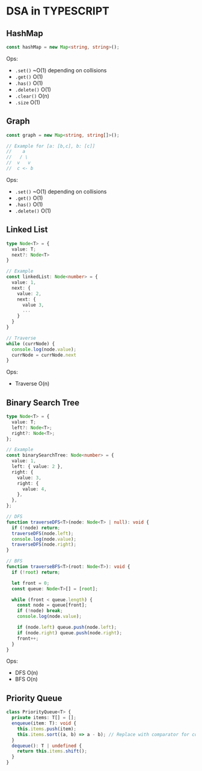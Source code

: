 # DSA in TYPESCRIPT

## HashMap

```typescript
const hashMap = new Map<string, string>();
```

Ops:

- `.set()` ~O(1) depending on collisions
- `.get()` O(1)
- `.has()` O(1)
- `.delete()` O(1)
- `.clear()` O(n)
- `.size` O(1)

## Graph

```typescript
const graph = new Map<string, string[]>();

// Example for [a: [b,c], b: [c]]
//    a
//   / \
//  v   v
//  c <- b
```

Ops:

- `.set()` ~O(1) depending on collisions
- `.get()` O(1)
- `.has()` O(1)
- `.delete()` O(1)

## Linked List

```typescript
type Node<T> = {
  value: T;
  next?: Node<T>
}

// Example
const linkedList: Node<number> = {
  value: 1,
  next: {
    value: 2,
    next: {
      value 3,
      ...
    }
  }
}

// Traverse
while (currNode) {
  console.log(node.value);
  currNode = currNode.next
}
```

Ops:

- Traverse O(n)

## Binary Search Tree

```typescript
type Node<T> = {
  value: T;
  left?: Node<T>;
  right?: Node<T>;
};

// Example
const binarySearchTree: Node<number> = {
  value: 1,
  left: { value: 2 },
  right: {
    value: 3,
    right: {
      value: 4,
    },
  },
};

// DFS
function traverseDFS<T>(node: Node<T> | null): void {
  if (!node) return;
  traverseDFS(node.left);
  console.log(node.value);
  traverseDFS(node.right);
}

// BFS
function traverseBFS<T>(root: Node<T>): void {
  if (!root) return;

  let front = 0;
  const queue: Node<T>[] = [root];

  while (front < queue.length) {
    const node = queue[front];
    if (!node) break;
    console.log(node.value);

    if (node.left) queue.push(node.left);
    if (node.right) queue.push(node.right);
    front++;
  }
}
```

Ops:

- DFS O(n)
- BFS O(n)

## Priority Queue

```typescript
class PriorityQueue<T> {
  private items: T[] = [];
  enqueue(item: T): void {
    this.items.push(item);
    this.items.sort((a, b) => a - b); // Replace with comparator for complex types
  }
  dequeue(): T | undefined {
    return this.items.shift();
  }
}
```
